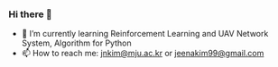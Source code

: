 ### Hi there 👋


- 🌱 I’m currently learning Reinforcement Learning and UAV Network System, Algorithm for Python
- 📫 How to reach me: jnkim@mju.ac.kr or jeenakim99@gmail.com


<!--
**JeenaKim99/JeenaKim99** is a ✨ _special_ ✨ repository because its `README.md` (this file) appears on your GitHub profile.
